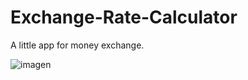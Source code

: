 # Exchange-Rate-Calculator
A little app for money exchange.

![imagen](https://gyazo.com/919e68cf26b16f89e9172ec7afd9111b)
